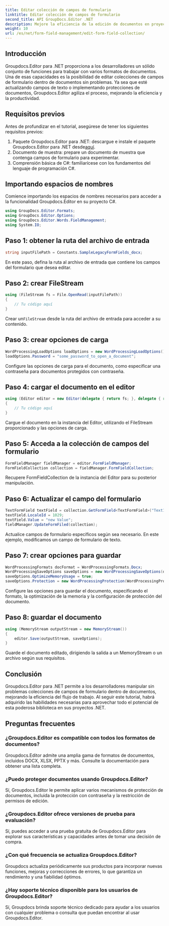 ```yaml
---
title: Editar colección de campos de formulario
linktitle: Editar colección de campos de formulario
second_title: API GroupDocs.Editor .NET
description: Mejore la eficiencia de la edición de documentos en proyectos .NET con Groupdocs.Editor. Modifique las colecciones de campos de formulario sin problemas.
weight: 10
url: /es/net/form-field-management/edit-form-field-collection/
---
```

## Introducción
Groupdocs.Editor para .NET proporciona a los desarrolladores un sólido conjunto de funciones para trabajar con varios formatos de documentos. Una de esas capacidades es la posibilidad de editar colecciones de campos de formulario dentro de documentos sin problemas. Ya sea que esté actualizando campos de texto o implementando protecciones de documentos, Groupdocs.Editor agiliza el proceso, mejorando la eficiencia y la productividad.
## Requisitos previos
Antes de profundizar en el tutorial, asegúrese de tener los siguientes requisitos previos:
1.  Paquete Groupdocs.Editor para .NET: descargue e instale el paquete Groupdocs.Editor para .NET desde[aquí](https://releases.groupdocs.com/editor/net/).
2. Documento de muestra: prepare un documento de muestra que contenga campos de formulario para experimentar.
3. Comprensión básica de C#: familiarícese con los fundamentos del lenguaje de programación C#.

## Importando espacios de nombres
Comience importando los espacios de nombres necesarios para acceder a la funcionalidad Groupdocs.Editor en su proyecto C#.
```csharp
using GroupDocs.Editor.Formats;
using GroupDocs.Editor.Options;
using GroupDocs.Editor.Words.FieldManagement;
using System.IO;
```
## Paso 1: obtener la ruta del archivo de entrada
```csharp
string inputFilePath = Constants.SampleLegacyFormFields_docx;
```
En este paso, defina la ruta al archivo de entrada que contiene los campos del formulario que desea editar.
## Paso 2: crear FileStream
```csharp
using (FileStream fs = File.OpenRead(inputFilePath))
{
    // Tu código aquí
}
```
 Crear un`FileStream` desde la ruta del archivo de entrada para acceder a su contenido.
## Paso 3: crear opciones de carga
```csharp
WordProcessingLoadOptions loadOptions = new WordProcessingLoadOptions();
loadOptions.Password = "some_password_to_open_a_document";
```
Configure las opciones de carga para el documento, como especificar una contraseña para documentos protegidos con contraseña.
## Paso 4: cargar el documento en el editor
```csharp
using (Editor editor = new Editor(delegate { return fs; }, delegate { return loadOptions; }))
{
    // Tu código aquí
}
```
Cargue el documento en la instancia del Editor, utilizando el FileStream proporcionado y las opciones de carga.
## Paso 5: Acceda a la colección de campos del formulario
```csharp
FormFieldManager fieldManager = editor.FormFieldManager;
FormFieldCollection collection = fieldManager.FormFieldCollection;
```
Recupere FormFieldCollection de la instancia del Editor para su posterior manipulación.
## Paso 6: Actualizar el campo del formulario
```csharp
TextFormField textField = collection.GetFormField<TextFormField>("Text1");
textField.LocaleId = 1029;
textField.Value = "new Value";
fieldManager.UpdateFormFiled(collection);
```
Actualice campos de formulario específicos según sea necesario. En este ejemplo, modificamos un campo de formulario de texto.
## Paso 7: crear opciones para guardar
```csharp
WordProcessingFormats docFormat = WordProcessingFormats.Docx;
WordProcessingSaveOptions saveOptions = new WordProcessingSaveOptions(docFormat);
saveOptions.OptimizeMemoryUsage = true;
saveOptions.Protection = new WordProcessingProtection(WordProcessingProtectionType.AllowOnlyFormFields, "write_password");
```
Configure las opciones para guardar el documento, especificando el formato, la optimización de la memoria y la configuración de protección del documento.
## Paso 8: guardar el documento
```csharp
using (MemoryStream outputStream = new MemoryStream())
{
    editor.Save(outputStream, saveOptions);
}
```
Guarde el documento editado, dirigiendo la salida a un MemoryStream o un archivo según sus requisitos.

## Conclusión
Groupdocs.Editor para .NET permite a los desarrolladores manipular sin problemas colecciones de campos de formulario dentro de documentos, mejorando la eficiencia del flujo de trabajo. Al seguir este tutorial, habrá adquirido las habilidades necesarias para aprovechar todo el potencial de esta poderosa biblioteca en sus proyectos .NET.

## Preguntas frecuentes
### ¿Groupdocs.Editor es compatible con todos los formatos de documentos?
Groupdocs.Editor admite una amplia gama de formatos de documentos, incluidos DOCX, XLSX, PPTX y más. Consulte la documentación para obtener una lista completa.
### ¿Puedo proteger documentos usando Groupdocs.Editor?
Sí, Groupdocs.Editor le permite aplicar varios mecanismos de protección de documentos, incluida la protección con contraseña y la restricción de permisos de edición.
### ¿Groupdocs.Editor ofrece versiones de prueba para evaluación?
Sí, puedes acceder a una prueba gratuita de Groupdocs.Editor para explorar sus características y capacidades antes de tomar una decisión de compra.
### ¿Con qué frecuencia se actualiza Groupdocs.Editor?
Groupdocs actualiza periódicamente sus productos para incorporar nuevas funciones, mejoras y correcciones de errores, lo que garantiza un rendimiento y una fiabilidad óptimos.
### ¿Hay soporte técnico disponible para los usuarios de Groupdocs.Editor?
Sí, Groupdocs brinda soporte técnico dedicado para ayudar a los usuarios con cualquier problema o consulta que puedan encontrar al usar Groupdocs.Editor.
